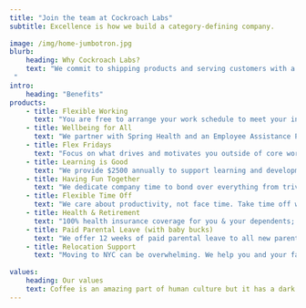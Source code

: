 ```yaml
---
title: "Join the team at Cockroach Labs"
subtitle: Excellence is how we build a category-defining company.
         
image: /img/home-jumbotron.jpg
blurb:
    heading: Why Cockroach Labs?
    text: "We commit to shipping products and serving customers with a singular focus on excellence. We take pride in breaking boundaries, constantly improving, and aiming to produce great (not just good) work in order to win the market. Excellence is how we build a category-defining company.
 "
intro:
    heading: "Benefits"
products:
    - title: Flexible Working
      text: "You are free to arrange your work schedule to meet your individual circumstances."
    - title: Wellbeing for All
      text: "We partner with Spring Health and an Employee Assistance Program to provide free counseling and support mental health on our team."
    - title: Flex Fridays
      text: "Focus on what drives and motivates you outside of core work responsibilities. This is your day to self-manage and grow in whatever way you choose."
    - title: Learning is Good
      text: "We provide $2500 annually to support learning and development through workshops, conferences, and networking events."
    - title: Having Fun Together
      text: "We dedicate company time to bond over everything from trivia and karaoke to paint-alongs and fitness classes (even online!)"
    - title: Flexible Time Off
      text: "We care about productivity, not face time. Take time off when you need it."
    - title: Health & Retirement
      text: "100% health insurance coverage for you & your dependents; One Medical membership; Gym discounts; free Citibike membership; FSA; 401(k)."
    - title: Paid Parental Leave (with baby bucks)
      text: "We offer 12 weeks of paid parental leave to all new parents after 30 days with us, individualized transition time and re-entry support, plus $500 in baby bucks."
    - title: Relocation Support
      text: "Moving to NYC can be overwhelming. We help you and your family relocate to the city we call home."
  
values:
    heading: Our values
    text: Coffee is an amazing part of human culture but it has a dark side too – one of colonialism and mindless abuse of natural resources and human lives. We want to turn this around and return the coffee trade to the drink’s exhilarating, empowering and unifying nature.
---
```


